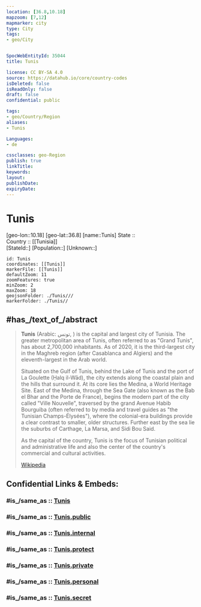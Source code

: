 ```yaml
---
location: [36.8,10.18] 
mapzoom: [7,12] 
mapmarker: city 
type: City
tags:
- geo/City


SpocWebEntityId: 35044
title: Tunis

license: CC BY-SA 4.0
source: https://datahub.io/core/country-codes
isDeleted: false
isReadOnly: false
draft: false
confidential: public

tags:
- geo/Country/Region
aliases:
- Tunis

Languages:
- de

cssclasses: geo-Region
publish: true
linkTitle: 
keywords: 
layout: 
publishDate: 
expiryDate: 
---
```


# Tunis

[geo-lon::10.18] 
[geo-lat::36.8] 
[name::Tunis] 
State ::  
Country :: [[Tunisia]]  
[StateId::] 
[Population::] 
[Unknown::] 


```leaflet
id: Tunis
coordinates: [[Tunis]] 
markerFile: [[Tunis]] 
defaultZoom: 11 
zoomFeatures: true 
minZoom: 2 
maxZoom: 18
geojsonFolder: ./Tunis///
markerFolder: ./Tunis//
```


## #has_/text_of_/abstract 

> **Tunis** (Arabic: تونس, ) is the capital and largest city of Tunisia. 
> The greater metropolitan area of Tunis, often referred to as "Grand Tunis", 
> has about 2,700,000 inhabitants. 
> As of 2020, it is the third-largest city in the Maghreb region (after Casablanca and Algiers) 
> and the eleventh-largest in the Arab world. 
>
> Situated on the Gulf of Tunis, behind the Lake of Tunis and the port of La Goulette (Ḥalq il-Wād), 
> the city extends along the coastal plain and the hills that surround it. 
> At its core lies the Medina, a World Heritage Site. 
> East of the Medina, through the Sea Gate (also known as the Bab el Bhar and the Porte de France), 
> begins the modern part of the city called "Ville Nouvelle", 
> traversed by the grand Avenue Habib Bourguiba 
> (often referred to by media and travel guides as "the Tunisian Champs-Élysées"), 
> where the colonial-era buildings provide a clear contrast to smaller, older structures. 
> Further east by the sea lie the suburbs of Carthage, La Marsa, and Sidi Bou Said.
>
> As the capital of the country, Tunis is the focus of Tunisian political and administrative life 
> and also the center of the country's commercial and cultural activities.
>
> [Wikipedia](https://en.wikipedia.org/wiki/Tunis) 


## Confidential Links & Embeds: 

### #is_/same_as :: [Tunis](/_Standards/Earth/Continent/Africa/Africa~North/Tunisia/governorates~Tunisia/Tunis.md) 

### #is_/same_as :: [Tunis.public](/_public/Earth/Continent/Africa/Africa~North/Tunisia/governorates~Tunisia/Tunis.public.md) 

### #is_/same_as :: [Tunis.internal](/_internal/Earth/Continent/Africa/Africa~North/Tunisia/governorates~Tunisia/Tunis.internal.md) 

### #is_/same_as :: [Tunis.protect](/_protect/Earth/Continent/Africa/Africa~North/Tunisia/governorates~Tunisia/Tunis.protect.md) 

### #is_/same_as :: [Tunis.private](/_private/Earth/Continent/Africa/Africa~North/Tunisia/governorates~Tunisia/Tunis.private.md) 

### #is_/same_as :: [Tunis.personal](/_personal/Earth/Continent/Africa/Africa~North/Tunisia/governorates~Tunisia/Tunis.personal.md) 

### #is_/same_as :: [Tunis.secret](/_secret/Earth/Continent/Africa/Africa~North/Tunisia/governorates~Tunisia/Tunis.secret.md)

